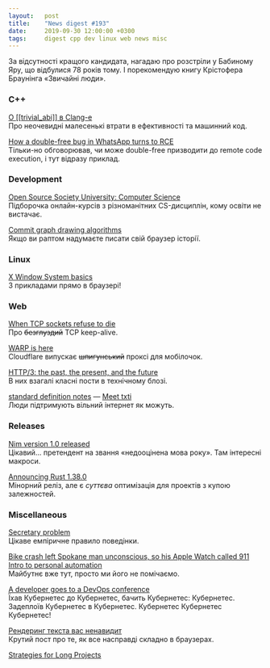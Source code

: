 ```yaml
---
layout:   post
title:    "News digest #193"
date:     2019-09-30 12:00:00 +0300
tags:     digest cpp dev linux web news misc
---
```


За відсутності кращого кандидата, нагадаю про розстріли у Бабиному Яру, що відбулися 78 років тому. І порекомендую книгу Крістофера Браунінга «Звичайні люди».

### C++

[О [[trivial_abi]] в Clang-е](https://habr.com/ru/post/468759/)<br/>
Про неочевидні малесенькі втрати в ефективності та машинний код.

[How a double-free bug in WhatsApp turns to RCE](https://awakened1712.github.io/hacking/hacking-whatsapp-gif-rce/)<br/>
Тільки-но обговорював, чи може double-free призводити до remote code execution, і тут відразу приклад.

### Development

[Open Source Society University: Computer Science](https://github.com/ossu/computer-science)<br/>
Підборочка онлайн-курсів з різноманітних CS-дисциплін, кому освіти не вистачає.

[Commit graph drawing algorithms](https://pvigier.github.io/2019/05/06/commit-graph-drawing-algorithms.html)<br/>
Якщо ви раптом надумаєте писати свій браузер історії.

### Linux

[X Window System basics](https://magcius.github.io/xplain/article/x-basics.html)<br/>
З прикладами прямо в браузері!

### Web

[When TCP sockets refuse to die](https://idea.popcount.org/2019-09-20-when-tcp-sockets-refuse-to-die/)<br/>
Про ~~безглуздий~~ TCP keep-alive.

[WARP is here](https://blog.cloudflare.com/announcing-warp-plus/)<br/>
Cloudflare випускає ~~шпигунський~~ проксі для мобілочок.

[HTTP/3: the past, the present, and the future](https://blog.cloudflare.com/http3-the-past-present-and-future/)<br/>
В них взагалі класні пости в технічному блозі.

[standard definition notes](https://sdnotes.com/faq) — [Meet txti](http://txti.es/about)<br/>
Люди підтримують вільний інтернет як можуть.

### Releases

[Nim version 1.0 released](https://nim-lang.org//blog/2019/09/23/version-100-released.html)<br/>
Цікавий... претендент на звання «недооцінена мова року». Там інтересні макроси.

[Announcing Rust 1.38.0](https://blog.rust-lang.org/2019/09/26/Rust-1.38.0.html)<br/>
Мінорний реліз, але є _суттєва_ оптимізація для проектів з купою залежностей.

### Miscellaneous

[Secretary problem](https://en.wikipedia.org/wiki/Secretary_problem)<br/>
Цікаве емпіричне правило поведінки.

[Bike crash left Spokane man unconscious, so his Apple Watch called 911](https://www.seattletimes.com/seattle-news/bike-crash-left-spokane-man-unconscious-but-his-apple-watch-called-911/)<br/>
[Intro to personal automation](https://support.apple.com/guide/shortcuts/intro-to-personal-automation-apd690170742/ios)<br/>
Майбутнє вже тут, просто ми його не помічаємо.

[A developer goes to a DevOps conference](https://www.darkcoding.net/software/a-developer-goes-to-a-devops-conference/)<br/>
Їхав Кубернетес до Кубернетес, бачить Кубернетес: Кубернетес. Задеплоїв Кубернетес в Кубернетес. Кубернетес Кубернетес Кубернетес!

[Рендеринг текста вас ненавидит](https://habr.com/ru/post/469529/)<br/>
Крутий пост про те, як все насправді складно в браузерах.

[Strategies for Long Projects](http://benbrostoff.github.io/2019/09/28/long-projects.html)

